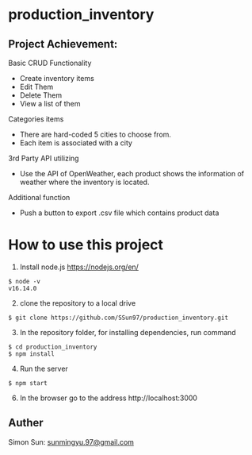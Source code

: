 # production_inventory
## Project Achievement:
Basic CRUD Functionality
- Create inventory items
- Edit Them
- Delete Them
- View a list of them

Categories items
- There are hard-coded 5 cities to choose from.
- Each item is associated with a city

3rd Party API utilizing
- Use the API of OpenWeather, each product shows the information of weather where the inventory is located.

Additional function
- Push a button to export .csv file which contains product data

# How to use this project
1. Install node.js https://nodejs.org/en/
```
$ node -v
v16.14.0
```
2. clone the repository to a local drive
```
$ git clone https://github.com/SSun97/production_inventory.git
```
3. In the repository folder, for installing dependencies, run command
```
$ cd production_inventory
$ npm install
```
4. Run the server
```
$ npm start
```
6. In the browser go to the address http://localhost:3000 

## Auther
Simon Sun: sunmingyu.97@gmail.com
